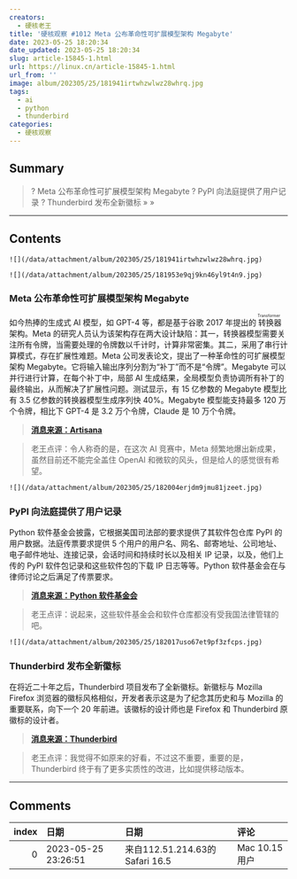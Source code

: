 ```yaml
---
creators:
  - 硬核老王
title: '硬核观察 #1012 Meta 公布革命性可扩展模型架构 Megabyte'
date: 2023-05-25 18:20:34
date_updated: 2023-05-25 18:20:34
slug: article-15845-1.html
url: https://linux.cn/article-15845-1.html
url_from: ''
image: album/202305/25/181941irtwhzwlwz28whrq.jpg
tags:
  - ai
  - python
  - thunderbird
categories:
  - 硬核观察
---
```


## Summary

> ? Meta 公布革命性可扩展模型架构 Megabyte
> ? PyPI 向法庭提供了用户记录
> ? Thunderbird 发布全新徽标
> » 
> »

***

<!-- more -->

## Contents

`![](/data/attachment/album/202305/25/181941irtwhzwlwz28whrq.jpg)`

`![](/data/attachment/album/202305/25/181953e9qj9kn46yl9t4n9.jpg)`

### Meta 公布革命性可扩展模型架构 Megabyte

如今热捧的生成式 AI 模型，如 GPT-4 等，都是基于谷歌 2017 年提出的<ruby> 转换器 <rt>  Transformer </rt></ruby>架构。Meta 的研究人员认为该架构存在两大设计缺陷：其一，转换器模型需要关注所有令牌，当需要处理的令牌数以千计时，计算非常密集。其二，采用了串行计算模式，存在扩展性难题。Meta 公司发表论文，提出了一种革命性的可扩展模型架构 Megabyte。它将输入输出序列分割为“补丁”而不是“令牌”。Megabyte 可以并行进行计算，在每个补丁中，局部 AI 生成结果，全局模型负责协调所有补丁的最终输出，从而解决了扩展性问题。测试显示，有 15 亿参数的 Megabyte 模型比有 3.5 亿参数的转换器模型生成序列快 40%。Megabyte 模型能支持最多 120 万个令牌，相比下 GPT-4 是 3.2 万个令牌，Claude 是 10 万个令牌。

> 
> **[消息来源：Artisana](https://www.artisana.ai/articles/meta-ai-unleashes-megabyte-a-revolutionary-scalable-model-architecture)**
> 
> 
> 

> 
> 老王点评：令人称奇的是，在这次 AI 竞赛中，Meta 频繁地爆出新成果，虽然目前还不能完全盖住 OpenAI 和微软的风头，但是给人的感觉很有希望。
> 
> 
> 

`![](/data/attachment/album/202305/25/182004erjdm9jmu81jzeet.jpg)`

### PyPI 向法庭提供了用户记录

Python 软件基金会披露，它根据美国司法部的要求提供了其软件包仓库 PyPI 的用户数据。法庭传票要求提供 5 个用户的用户名、网名、邮寄地址、公司地址、电子邮件地址、连接记录，会话时间和持续时长以及相关 IP 记录，以及，他们上传的 PyPI 软件包记录和这些软件包的下载 IP 日志等等。Python 软件基金会在与律师讨论之后满足了传票要求。

> 
> **[消息来源：Python 软件基金会](https://blog.pypi.org/posts/2023-05-24-pypi-was-subpoenaed/)**
> 
> 
> 

> 
> 老王点评：说起来，这些软件基金会和软件仓库都没有受我国法律管辖的吧。
> 
> 
> 

`![](/data/attachment/album/202305/25/182017uso67et9pf3zfcps.jpg)`

### Thunderbird 发布全新徽标

在将近二十年之后，Thunderbird 项目发布了全新徽标。新徽标与 Mozilla Firefox 浏览器的徽标风格相似，开发者表示这是为了纪念其历史和与 Mozilla 的重要联系，向下一个 20 年前进。该徽标的设计师也是 Firefox 和 Thunderbird 原徽标的设计者。

> 
> **[消息来源：Thunderbird](https://blog.thunderbird.net/2023/05/introducing-the-brand-new-thunderbird-logo/)**
> 
> 
> 

> 
> 老王点评：我觉得不如原来的好看，不过这不重要，重要的是，Thunderbird 终于有了更多实质性的改进，比如提供移动版本。
> 
> 
>

***

## Comments

|   index | 日期                | 日期                                           | 评论                                                             |
|--------:|:--------------------|:-----------------------------------------------|:-----------------------------------------------------------------|
|       0 | 2023-05-25 23:26:51 | 来自112.51.214.63的 Safari 16.5|Mac 10.15 用户 | 什么叫不如原来的好看？比原来的好看太多了，配色也跟鲜艳，更现代。 |
